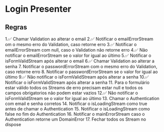 # Login Presenter
## Regras
1.✅ Chamar Validation ao alterar o email
2.✅ Notificar o emailErrorStream om o mesmo erro do Validation, caso retorne erro
3.✅ Notificar o emailErrorStream com null, caso o Validation não retorne erro
4.✅ Não notificar o emailErrorStream se o valor for igual ao último
5.✅ Notificar o isFormValidStream após alterar o email
6.✅ Chamar Validation ao alterar a senha
7. Notificar o passwordErrorStream com o mesmo erro do Validation, caso retorne erro
8. Notificar o passwordErrorStream se o valor for igual ao último
9.✅ Não notificar o isFormValidStream após alterar a senha
10.✅ Notificar o isFormValidStream após alterar a senha
11. Para o formulário estar válido todos os Streams de erro precisam estar null e todos os campos obrigatorios não podem estar vazios
12.✅ Não notificar o isFormValidStream se o valor for igual ao último
13. Chamar o Authentication com email e senha corretos
14. Notificar o isLoadingStream como true antes de chamar o Authentication
15. Notificar o isLoadingStream como false no fim do Authentication
16. Notificar o mainErrorStream caso o Authentication retorne um DomainError
17. Fechar todos os Stream no dispose